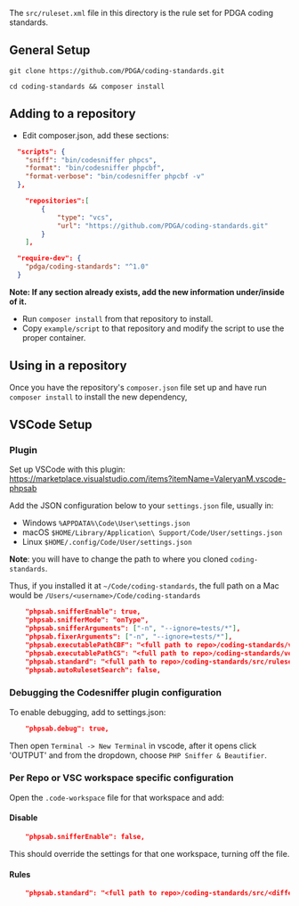 The `src/ruleset.xml` file in this directory is the rule set for PDGA coding standards.

## General Setup

`git clone https://github.com/PDGA/coding-standards.git`

`cd coding-standards && composer install`

## Adding to a repository

* Edit composer.json, add these sections:

```json
  "scripts": {
    "sniff": "bin/codesniffer phpcs",
    "format": "bin/codesniffer phpcbf",
    "format-verbose": "bin/codesniffer phpcbf -v"
  },
```

```json
    "repositories":[
        {
            "type": "vcs",
            "url": "https://github.com/PDGA/coding-standards.git"
        }
    ],
```

```json
  "require-dev": {
    "pdga/coding-standards": "^1.0"
  }
```

**Note: If any section already exists, add the new information under/inside of it.**

* Run `composer install` from that repository to install.
* Copy `example/script` to that repository and modify the script to use the proper container.

## Using in a repository

Once you have the repository's `composer.json` file set up and have run `composer install` to install the new dependency,

## VSCode Setup

### Plugin

Set up VSCode with this plugin: https://marketplace.visualstudio.com/items?itemName=ValeryanM.vscode-phpsab

Add the JSON configuration below to your `settings.json` file, usually in:

* Windows `%APPDATA%\Code\User\settings.json`
* macOS `$HOME/Library/Application\ Support/Code/User/settings.json`
* Linux `$HOME/.config/Code/User/settings.json`

**Note**: you will have to change the path to where you cloned `coding-standards`.

Thus, if you installed it at `~/Code/coding-standards`, the full path on a Mac would be `/Users/<username>/Code/coding-standards`

```json
    "phpsab.snifferEnable": true,
    "phpsab.snifferMode": "onType",
    "phpsab.snifferArguments": ["-n", "--ignore=tests/*"],
    "phpsab.fixerArguments": ["-n", "--ignore=tests/*"],
    "phpsab.executablePathCBF": "<full path to repo>/coding-standards/vendor/bin/phpcbf",
    "phpsab.executablePathCS": "<full path to repo>/coding-standards/vendor/bin/phpcs",
    "phpsab.standard": "<full path to repo>/coding-standards/src/ruleset.xml",
    "phpsab.autoRulesetSearch": false,
```

### Debugging the Codesniffer plugin configuration

To enable debugging, add to settings.json:

```json
    "phpsab.debug": true,
```

Then open `Terminal -> New Terminal` in vscode, after it opens click 'OUTPUT' and from the dropdown, choose
`PHP Sniffer & Beautifier`.

### Per Repo or VSC workspace specific configuration

Open the `.code-workspace` file for that workspace and add:

#### Disable

```json
    "phpsab.snifferEnable": false,
```

This should override the settings for that one workspace, turning off the file.

#### Rules

```json
    "phpsab.standard": "<full path to repo>/coding-standards/src/<different ruleset>.xml",
```
